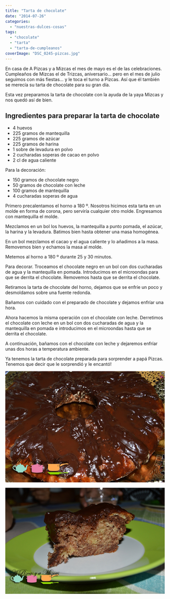 ```yaml
---
title: "Tarta de chocolate"
date: "2014-07-26"
categories:
  - "nuestras-dulces-cosas"
tags:
  - "chocolate"
  - "tarta"
  - "tarta-de-cumpleanos"
coverImage: "DSC_0245-pizcas.jpg"
---
```


En casa de A Pizcas y a Mizcas el mes de mayo es el de las celebraciones. Cumpleaños de Mizcas el de Trizcas, aniversario... pero en el mes de julio seguimos con más fiestas... y le toca el turno a Pizcas. Así que él también se merecía su tarta de chocolate para su gran día.

Esta vez preparamos la tarta de chocolate con la ayuda de la yaya Mizcas y nos quedó así de bien.

## Ingredientes para preparar la tarta de chocolate

- 4 huevos
- 225 gramos de mantequilla
- 225 gramos de azúcar
- 225 gramos de harina
- 1 sobre de levadura en polvo
- 2 cucharadas soperas de cacao en polvo
- 2 cl de agua caliente

Para la decoración:

- 150 gramos de chocolate negro
- 50 gramos de chocolate con leche
- 100 gramos de mantequilla
- 4 cucharadas soperas de agua

Primero precalentamos el horno a 180 º. Nosotros hicimos esta tarta en un molde en forma de corona, pero serviría cualquier otro molde. Engresamos con mantequilla el molde.

Mezclamos en un bol los huevos, la mantequilla a punto pomada, el azúcar, la harina y la levadura. Batimos bien hasta obtener una masa homogénea.

En un bol mezclamos el cacao y el agua caliente y lo añadimos a la masa. Removemos bien y echamos la masa al molde.

Metemos al horno a 180 º durante 25 y 30 minutos.

Para decorar. Troceamos el chocolate negro en un bol con dos cucharadas de agua y la mantequilla en pomada. Introducimos en el microondas para que se derrita el chocolate. Removemos hasta que se derrita el chocolate.

Retiramos la tarta de chocolate del horno, dejamos que se enfríe un poco y desmoldamos sobre una fuente redonda.

Bañamos con cuidado con el preparado de chocolate y dejamos enfríar una hora.

Ahora hacemos la misma operación con el chocolate con leche. Derretimos el chocolate con leche en un bol con dos cucharadas de agua y la mantequilla en pomada e introducimos en el microondas hasta que se derrita el chocolate.

A continuación, bañamos con el chocolate con leche y dejaremos enfríar unas dos horas a temperatura ambiente.

Ya tenemos la tarta de chocolate preparada para sorprender a papá Pizcas. Tenemos que decir que le sorprendió y le encantó!

![Tarta de chocolate](images/DSC_0245-pizcas.jpg)

![Tarta de chocolate (pizcas)](images/DSC_0268-pizcas.jpg)
